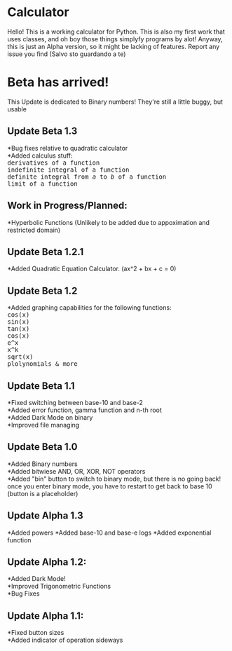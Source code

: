 # Calculator
Hello!
This is a working calculator for Python. This is also my first work that uses classes, and oh boy those things simplyfy programs by alot!
Anyway, this is just an Alpha version, so it might be lacking of features.
Report any issue you find (Salvo sto guardando a te)

<h1>Beta has arrived! </h1>
This Update is dedicated to Binary numbers! They're still a little buggy, but usable 

<h2> Update Beta 1.3 </h2>
*Bug fixes relative to quadratic calculator <br>
*Added calculus stuff: <br>
<tt>derivatives of a function </tt><br>
<tt>indefinite integral of a function </tt><br>
<tt>definite integral from <i>a</i> to <i>b</i> of a function</tt><br>
<tt>limit of a function</tt>

<h2>Work in Progress/Planned:</h2>
*Hyperbolic Functions (Unlikely to be added due to appoximation and restricted domain) <br>

<h2> Update Beta 1.2.1 </h2>
*Added Quadratic Equation Calculator. (ax^2 + bx + c = 0)

<h2> Update Beta 1.2 </h2>
*Added graphing capabilities for the following functions: <br>
<tt>cos(x)</tt><br>
<tt>sin(x)</tt><br>
<tt>tan(x)</tt><br>
<tt>cos(x)</tt><br>
<tt>e^x</tt><br>
<tt>x^k</tt><br>
<tt>sqrt(x)</tt><br>
<tt>plolynomials & more</tt><br>

<h2> Update Beta 1.1 </h2>
*Fixed switching between base-10 and base-2 <br>
*Added error function, gamma function and n-th root <br>
*Added Dark Mode on binary <br>
*Improved file managing

<h2> Update Beta 1.0 </h2>
*Added Binary numbers <br>
*Added bitwiese AND, OR, XOR, NOT operators <br>
*Added "bin" button to switch to binary mode, but there is no going back! once you enter binary mode, you have to restart to get back to base 10 (button is a placeholder)

<h2>Update Alpha 1.3 </h2>
*Added powers
*Added base-10 and base-e logs
*Added exponential function

<h2>Update Alpha 1.2: </h2>
*Added Dark Mode! <br>
*Improved Trigonometric Functions <br>
*Bug Fixes

<h2>Update Alpha 1.1: </h2>
 *Fixed button sizes <br>
 *Added indicator of operation sideways
